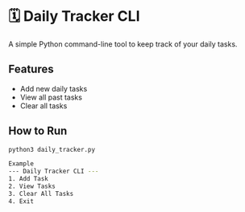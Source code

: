 # 🗓️ Daily Tracker CLI

A simple Python command-line tool to keep track of your daily tasks.

## Features
- Add new daily tasks
- View all past tasks
- Clear all tasks

## How to Run
```bash
python3 daily_tracker.py

Example
--- Daily Tracker CLI ---
1. Add Task
2. View Tasks
3. Clear All Tasks
4. Exit